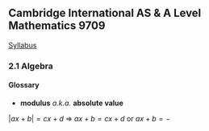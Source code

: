 Cambridge International AS & A Level
Mathematics 9709
-
[Syllabus](https://www.cambridgeinternational.org/Images/415060-2020-2022-syllabus.pdf)

### 2.1 Algebra
#### Glossary
- **modulus** *a.k.a.* **absolute value**

$|ax+b|=cx+d$
=> $ax+b=cx+d$ or $ax+b=-$

<!--stackedit_data:
eyJoaXN0b3J5IjpbMTk0MzgxMzEyMF19
-->